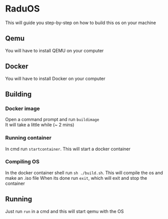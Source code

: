# RaduOS
This will guide you step-by-step on how to build this os on your machine
## Qemu
You will have to install QEMU on your computer
## Docker
You will have to install Docker on your computer
## Building
### Docker image
Open a command prompt and run `buildimage`  
It will take a little while (~ 2 mins)
### Running container
In cmd run `startcontainer`. This will start a docker container
### Compiling OS
In the docker container shell run `sh ./build.sh`. This will compile the os and make an .iso file
When its done run `exit`, which will exit and stop the container
## Running
Just run `run` in a cmd and this will start qemu with the OS